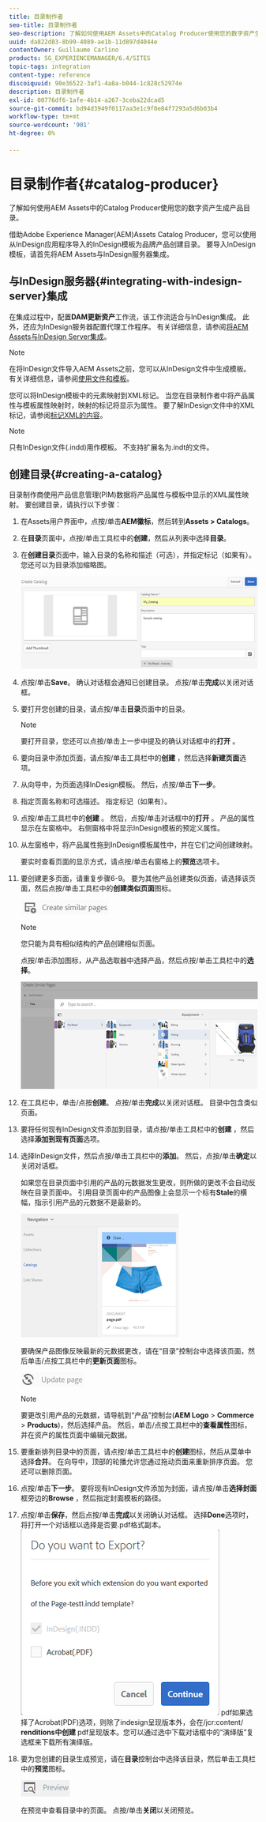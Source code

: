```yaml
---
title: 目录制作者
seo-title: 目录制作者
seo-description: 了解如何使用AEM Assets中的Catalog Producer使用您的数字资产生成产品目录。
uuid: da822d83-8b99-4089-ae1b-11d897d4044e
contentOwner: Guillaume Carlino
products: SG_EXPERIENCEMANAGER/6.4/SITES
topic-tags: integration
content-type: reference
discoiquuid: 90e36522-3af1-4a8a-b044-1c828c52974e
description: 目录制作者
exl-id: 00776df6-1afe-4b14-a267-3ceba22dcad5
source-git-commit: bd94d3949f0117aa3e1c9f0e84f7293a5d6b03b4
workflow-type: tm+mt
source-wordcount: '901'
ht-degree: 0%

---
```


# 目录制作者{#catalog-producer}

了解如何使用AEM Assets中的Catalog Producer使用您的数字资产生成产品目录。

借助Adobe Experience Manager(AEM)Assets Catalog Producer，您可以使用从InDesign应用程序导入的InDesign模板为品牌产品创建目录。 要导入InDesign模板，请首先将AEM Assets与InDesign服务器集成。

## 与InDesign服务器{#integrating-with-indesign-server}集成

在集成过程中，配置&#x200B;**DAM更新资产**&#x200B;工作流，该工作流适合与InDesign集成。 此外，还应为InDesign服务器配置代理工作程序。 有关详细信息，请参阅[将AEM Assets与InDesign Server集成](/help/assets/indesign.md)。

>[!NOTE]
>
>在将InDesign文件导入AEM Assets之前，您可以从InDesign文件中生成模板。 有关详细信息，请参阅[使用文件和模板](https://helpx.adobe.com/indesign/using/files-templates.html)。
>
>您可以将InDesign模板中的元素映射到XML标记。 当您在目录制作者中将产品属性与模板属性映射时，映射的标记将显示为属性。 要了解InDesign文件中的XML标记，请参阅[标记XML的内容](https://helpx.adobe.com/indesign/using/tagging-content-xml.html)。

>[!NOTE]
>
>只有InDesign文件(.indd)用作模板。 不支持扩展名为.indt的文件。

## 创建目录{#creating-a-catalog}

目录制作商使用产品信息管理(PIM)数据将产品属性与模板中显示的XML属性映射。 要创建目录，请执行以下步骤：

1. 在Assets用户界面中，点按/单击&#x200B;**AEM徽标**，然后转到&#x200B;**Assets > Catalogs**。
1. 在&#x200B;**目录**&#x200B;页面中，点按/单击工具栏中的&#x200B;**创建**，然后从列表中选择&#x200B;**目录**。
1. 在&#x200B;**创建目录**&#x200B;页面中，输入目录的名称和描述（可选），并指定标记（如果有）。 您还可以为目录添加缩略图。

   ![create_catalog](assets/create_catalog.png)

1. 点按/单击&#x200B;**Save**。 确认对话框会通知已创建目录。 点按/单击&#x200B;**完成**&#x200B;以关闭对话框。
1. 要打开您创建的目录，请点按/单击&#x200B;**目录**&#x200B;页面中的目录。

   >[!NOTE]
   >
   >要打开目录，您还可以点按/单击上一步中提及的确认对话框中的&#x200B;**打开** 。

1. 要向目录中添加页面，请点按/单击工具栏中的&#x200B;**创建** ，然后选择&#x200B;**新建页面**&#x200B;选项。
1. 从向导中，为页面选择InDesign模板。 然后，点按/单击&#x200B;**下一步**。
1. 指定页面名称和可选描述。 指定标记（如果有）。
1. 点按/单击工具栏中的&#x200B;**创建** 。 然后，点按/单击对话框中的&#x200B;**打开** 。 产品的属性显示在左窗格中。 右侧窗格中将显示InDesign模板的预定义属性。
1. 从左窗格中，将产品属性拖到InDesign模板属性中，并在它们之间创建映射。

   要实时查看页面的显示方式，请点按/单击右窗格上的&#x200B;**预览**&#x200B;选项卡。

1. 要创建更多页面，请重复步骤6-9。 要为其他产品创建类似页面，请选择该页面，然后点按/单击工具栏中的&#x200B;**创建类似页面**&#x200B;图标。

   ![create_similar_pages](assets/create_similar_pages.png)

   >[!NOTE]
   >
   >您只能为具有相似结构的产品创建相似页面。

   点按/单击添加图标，从产品选取器中选择产品，然后点按/单击工具栏中的&#x200B;**选择**。

   ![select_product](assets/select_product.png)

1. 在工具栏中，单击/点按&#x200B;**创建**。 点按/单击&#x200B;**完成**&#x200B;以关闭对话框。 目录中包含类似页面。
1. 要将任何现有InDesign文件添加到目录，请点按/单击工具栏中的&#x200B;**创建** ，然后选择&#x200B;**添加到现有页面**&#x200B;选项。
1. 选择InDesign文件，然后点按/单击工具栏中的&#x200B;**添加**。 然后，点按/单击&#x200B;**确定**&#x200B;以关闭对话框。

   如果您在目录页面中引用的产品的元数据发生更改，则所做的更改不会自动反映在目录页面中。 引用目录页面中的产品图像上会显示一个标有&#x200B;**Stale**&#x200B;的横幅，指示引用产品的元数据不是最新的。

   ![chlimage_1-117](assets/chlimage_1-117.png)

   要确保产品图像反映最新的元数据更改，请在“目录”控制台中选择该页面，然后单击/点按工具栏中的&#x200B;**更新页面**&#x200B;图标。

   ![chlimage_1-118](assets/chlimage_1-118.png)

   >[!NOTE]
   >
   >要更改引用产品的元数据，请导航到“产品”控制台(**AEM Logo** > **Commerce** > **Products**)，然后选择产品。 然后，单击/点按工具栏中的&#x200B;**查看属性**&#x200B;图标，并在资产的属性页面中编辑元数据。

1. 要重新排列目录中的页面，请点按/单击工具栏中的&#x200B;**创建**&#x200B;图标，然后从菜单中选择&#x200B;**合并**。 在向导中，顶部的轮播允许您通过拖动页面来重新排序页面。 您还可以删除页面。

1. 点按/单击&#x200B;**下一步**。 要将现有InDesign文件添加为封面，请点按/单击&#x200B;**选择封面**&#x200B;框旁边的&#x200B;**Browse** ，然后指定封面模板的路径。
1. 点按/单击&#x200B;**保存**，然后点按/单击&#x200B;**完成**以关闭确认对话框。
选择**Done**选项时，将打开一个对话框以选择是否要.pdf格式副本。
   ![导出到](assets/CatalogPDF.png)
pdf如果选择了Acrobat(PDF)选项，则除了indesign呈现版本外，会在/jcr:content/  **renditions中创建** pdf呈现版本。您可以通过选中下载对话框中的“演绎版”复选框来下载所有演绎版。

1. 要为您创建的目录生成预览，请在&#x200B;**目录**&#x200B;控制台中选择该目录，然后单击工具栏中的&#x200B;**预览**&#x200B;图标。

   ![chlimage_1-119](assets/chlimage_1-119.png)

   在预览中查看目录中的页面。 点按/单击&#x200B;**关闭**&#x200B;以关闭预览。
